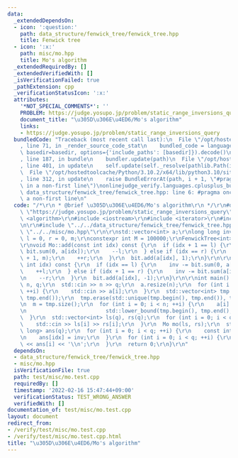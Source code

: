 ```yaml
---
data:
  _extendedDependsOn:
  - icon: ':question:'
    path: data_structure/fenwick_tree/fenwick_tree.hpp
    title: Fenwick tree
  - icon: ':x:'
    path: misc/mo.hpp
    title: Mo's algorithm
  _extendedRequiredBy: []
  _extendedVerifiedWith: []
  _isVerificationFailed: true
  _pathExtension: cpp
  _verificationStatusIcon: ':x:'
  attributes:
    '*NOT_SPECIAL_COMMENTS*': ''
    PROBLEM: https://judge.yosupo.jp/problem/static_range_inversions_query
    document_title: "\u305D\u306E\u4ED6/Mo's algorithm"
    links:
    - https://judge.yosupo.jp/problem/static_range_inversions_query
  bundledCode: "Traceback (most recent call last):\n  File \"/opt/hostedtoolcache/Python/3.10.2/x64/lib/python3.10/site-packages/onlinejudge_verify/documentation/build.py\"\
    , line 71, in _render_source_code_stat\n    bundled_code = language.bundle(stat.path,\
    \ basedir=basedir, options={'include_paths': [basedir]}).decode()\n  File \"/opt/hostedtoolcache/Python/3.10.2/x64/lib/python3.10/site-packages/onlinejudge_verify/languages/cplusplus.py\"\
    , line 187, in bundle\n    bundler.update(path)\n  File \"/opt/hostedtoolcache/Python/3.10.2/x64/lib/python3.10/site-packages/onlinejudge_verify/languages/cplusplus_bundle.py\"\
    , line 401, in update\n    self.update(self._resolve(pathlib.Path(included), included_from=path))\n\
    \  File \"/opt/hostedtoolcache/Python/3.10.2/x64/lib/python3.10/site-packages/onlinejudge_verify/languages/cplusplus_bundle.py\"\
    , line 312, in update\n    raise BundleErrorAt(path, i + 1, \"#pragma once found\
    \ in a non-first line\")\nonlinejudge_verify.languages.cplusplus_bundle.BundleErrorAt:\
    \ data_structure/fenwick_tree/fenwick_tree.hpp: line 6: #pragma once found in\
    \ a non-first line\n"
  code: "/*\r\n * @brief \u305D\u306E\u4ED6/Mo's algorithm\r\n */\r\n#define PROBLEM\
    \ \"https://judge.yosupo.jp/problem/static_range_inversions_query\"\r\n\r\n#include\
    \ <algorithm>\r\n#include <iostream>\r\n#include <iterator>\r\n#include <vector>\r\
    \n\r\n#include \"../../data_structure/fenwick_tree/fenwick_tree.hpp\"\r\n#include\
    \ \"../../misc/mo.hpp\"\r\n\r\nstd::vector<int> a;\r\nlong long inv = 0;\r\nint\
    \ l = 0, r = 0, m;\r\nconstexpr int M = 100000;\r\nFenwickTree<int> bit(M);\r\n\
    \r\nvoid Mo::add(const int idx) const {\r\n  if (idx + 1 == l) {\r\n    inv +=\
    \ bit.sum(0, a[idx]);\r\n    --l;\r\n  } else if (idx == r) {\r\n    inv += bit.sum(a[idx]\
    \ + 1, m);\r\n    ++r;\r\n  }\r\n  bit.add(a[idx], 1);\r\n}\r\n\r\nvoid Mo::del(const\
    \ int idx) const {\r\n  if (idx == l) {\r\n    inv -= bit.sum(0, a[idx]);\r\n\
    \    ++l;\r\n  } else if (idx + 1 == r) {\r\n    inv -= bit.sum(a[idx] + 1, m);\r\
    \n    --r;\r\n  }\r\n  bit.add(a[idx], -1);\r\n}\r\n\r\nint main() {\r\n  int\
    \ n, q;\r\n  std::cin >> n >> q;\r\n  a.resize(n);\r\n  for (int i = 0; i < n;\
    \ ++i) {\r\n    std::cin >> a[i];\r\n  }\r\n  std::vector<int> tmp = a;\r\n  std::sort(tmp.begin(),\
    \ tmp.end());\r\n  tmp.erase(std::unique(tmp.begin(), tmp.end()), tmp.end());\r\
    \n  m = tmp.size();\r\n  for (int i = 0; i < n; ++i) {\r\n    a[i] = std::distance(tmp.begin(),\r\
    \n                         std::lower_bound(tmp.begin(), tmp.end(), a[i]));\r\n\
    \  }\r\n  std::vector<int> ls(q), rs(q);\r\n  for (int i = 0; i < q; ++i) {\r\n\
    \    std::cin >> ls[i] >> rs[i];\r\n  }\r\n  Mo mo(ls, rs);\r\n  std::vector<long\
    \ long> ans(q);\r\n  for (int i = 0; i < q; ++i) {\r\n    const int idx = mo.process();\r\
    \n    ans[idx] = inv;\r\n  }\r\n  for (int i = 0; i < q; ++i) {\r\n    std::cout\
    \ << ans[i] << '\\n';\r\n  }\r\n  return 0;\r\n}\r\n"
  dependsOn:
  - data_structure/fenwick_tree/fenwick_tree.hpp
  - misc/mo.hpp
  isVerificationFile: true
  path: test/misc/mo.test.cpp
  requiredBy: []
  timestamp: '2022-02-16 15:47:44+09:00'
  verificationStatus: TEST_WRONG_ANSWER
  verifiedWith: []
documentation_of: test/misc/mo.test.cpp
layout: document
redirect_from:
- /verify/test/misc/mo.test.cpp
- /verify/test/misc/mo.test.cpp.html
title: "\u305D\u306E\u4ED6/Mo's algorithm"
---
```

